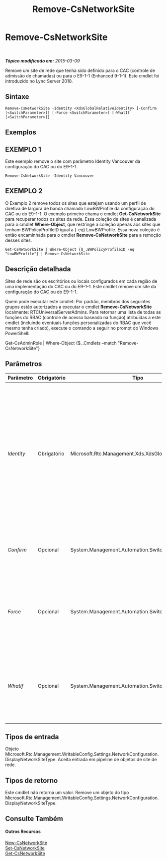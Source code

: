 ﻿---
title: Remove-CsNetworkSite
TOCTitle: Remove-CsNetworkSite
ms:assetid: 07b543a6-3aa0-4fce-85f9-9ddc75d7b14f
ms:mtpsurl: https://technet.microsoft.com/pt-br/library/Gg398135(v=OCS.15)
ms:contentKeyID: 49305792
ms.date: 05/19/2016
mtps_version: v=OCS.15
ms.translationtype: HT
---

# Remove-CsNetworkSite

 

_**Tópico modificado em:** 2015-03-09_

Remove um site de rede que tenha sido definido para o CAC (controle de admissão de chamadas) ou para o E9-1-1 (Enhanced 9-1-1). Este cmdlet foi introduzido no Lync Server 2010.

## Sintaxe

    Remove-CsNetworkSite -Identity <XdsGlobalRelativeIdentity> [-Confirm [<SwitchParameter>]] [-Force <SwitchParameter>] [-WhatIf [<SwitchParameter>]]

## Exemplos

## EXEMPLO 1

Este exemplo remove o site com parâmetro Identity Vancouver da configuração do CAC ou do E9-1-1.

    Remove-CsNetworkSite -Identity Vancouver

## EXEMPLO 2

O Exemplo 2 remove todos os sites que estejam usando um perfil de diretiva de largura de banda chamado LowBWProfile da configuração do CAC ou do E9-1-1. O exemplo primeiro chama o cmdlet **Get-CsNetworkSite** para recuperar todos os sites da rede. Essa coleção de sites é canalizada para o cmdlet **Where-Object**, que restringe a coleção apenas aos sites que tenham BWPolicyProfileID igual a (-eq) LowBWProfile. Essa nova coleção é então encaminhada para o cmdlet **Remove-CsNetworkSite** para a remoção desses sites.

    Get-CsNetworkSite | Where-Object {$_.BWPolicyProfileID -eq "LowBWProfile"} | Remove-CsNetworkSite

## Descrição detalhada

Sites de rede são os escritórios ou locais configurados em cada região de uma implementação do CAC ou do E9-1-1. Este cmdlet remove um site da configuração do CAC ou do E9-1-1.

Quem pode executar este cmdlet: Por padrão, membros dos seguintes grupos estão autorizados a executar o cmdlet **Remove-CsNetworkSite** localmente: RTCUniversalServerAdmins. Para retornar uma lista de todas as funções do RBAC (controle de acesso baseado na função) atribuídas a este cmdlet (incluindo eventuais funções personalizadas do RBAC que você mesmo tenha criado), execute o comando a seguir no prompt do Windows PowerShell:

Get-CsAdminRole | Where-Object {$\_.Cmdlets –match "Remove-CsNetworkSite"}

## Parâmetros


<table>
<colgroup>
<col style="width: 25%" />
<col style="width: 25%" />
<col style="width: 25%" />
<col style="width: 25%" />
</colgroup>
<thead>
<tr class="header">
<th>Parâmetro</th>
<th>Obrigatório</th>
<th>Tipo</th>
<th>Descrição</th>
</tr>
</thead>
<tbody>
<tr class="odd">
<td><p><em>Identity</em></p></td>
<td><p>Obrigatório</p></td>
<td><p>Microsoft.Rtc.Management.Xds.XdsGlobalRelativeIdentity</p></td>
<td><p>O identificador único do site de rede que será removido. Os sites são criados apenas em escopo global, não é necessário especificar um escopo. Em vez disso, é preciso especificar apenas a ID do site.</p></td>
</tr>
<tr class="even">
<td><p><em>Confirm</em></p></td>
<td><p>Opcional</p></td>
<td><p>System.Management.Automation.SwitchParameter</p></td>
<td><p>Solicita confirmação antes da execução do comando.</p></td>
</tr>
<tr class="odd">
<td><p><em>Force</em></p></td>
<td><p>Opcional</p></td>
<td><p>System.Management.Automation.SwitchParameter</p></td>
<td><p>Suprime eventuais avisos de confirmação que seriam exibidos antes da realização das alterações.</p></td>
</tr>
<tr class="even">
<td><p><em>WhatIf</em></p></td>
<td><p>Opcional</p></td>
<td><p>System.Management.Automation.SwitchParameter</p></td>
<td><p>Descreve o que aconteceria se o comando fosse executado sem ser executado de fato.</p></td>
</tr>
</tbody>
</table>


## Tipos de entrada

Objeto Microsoft.Rtc.Management.WritableConfig.Settings.NetworkConfiguration.DisplayNetworkSiteType. Aceita entrada em pipeline de objetos de site de rede.

## Tipos de retorno

Este cmdlet não retorna um valor. Remove um objeto do tipo Microsoft.Rtc.Management.WritableConfig.Settings.NetworkConfiguration.DisplayNetworkSiteType.

## Consulte Também

#### Outros Recursos

[New-CsNetworkSite](new-csnetworksite.md)  
[Set-CsNetworkSite](set-csnetworksite.md)  
[Get-CsNetworkSite](get-csnetworksite.md)

